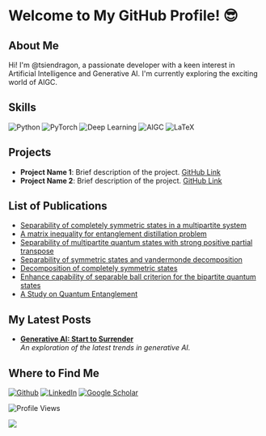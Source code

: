 # Welcome to My GitHub Profile! 😎

## About Me
Hi! I'm @tsiendragon, a passionate developer with a keen interest in Artificial Intelligence and Generative AI. I'm currently exploring the exciting world of AIGC.

## Skills
<p>
  <img alt="Python" src="https://img.shields.io/badge/-Python-3776AB?style=flat-square&logo=python&logoColor=white" />
  <img alt="PyTorch" src="https://img.shields.io/badge/-PyTorch-EE4C2C?style=flat-square&logo=pytorch&logoColor=white" />
  <img alt="Deep Learning" src="https://img.shields.io/badge/-Deep%20Learning-FF6F00?style=flat-square&logo=deeplearning&logoColor=white" />
  <img alt="AIGC" src="https://img.shields.io/badge/-AIGC-FF4081?style=flat-square&logo=artificial-intelligence&logoColor=white" />
  <img alt="LaTeX" src="https://img.shields.io/badge/-LaTeX-008080?style=flat-square&logo=latex&logoColor=white" />
</p>

## Projects
- **Project Name 1**: Brief description of the project. [GitHub Link](#)
- **Project Name 2**: Brief description of the project. [GitHub Link](#)

## List of Publications
- [Separability of completely symmetric states in a multipartite system](https://scholar.google.com/citations?view_op=view_citation&hl=zh-CN&oe=GB&user=krc-mOgAAAAJ&citation_for_view=krc-mOgAAAAJ:zYLM7Y9cAGgC)
- [A matrix inequality for entanglement distillation problem](https://scholar.google.com/citations?view_op=view_citation&hl=zh-CN&oe=GB&user=krc-mOgAAAAJ&citation_for_view=krc-mOgAAAAJ:d1gkVwhDpl0C)
- [Separability of multipartite quantum states with strong positive partial transpose](https://scholar.google.com/citations?view_op=view_citation&hl=zh-CN&oe=GB&user=krc-mOgAAAAJ&citation_for_view=krc-mOgAAAAJ:UeHWp8X0CEIC)
- [Separability of symmetric states and vandermonde decomposition](https://scholar.google.com/citations?view_op=view_citation&hl=zh-CN&oe=GB&user=krc-mOgAAAAJ&citation_for_view=krc-mOgAAAAJ:2osOgNQ5qMEC)
- [Decomposition of completely symmetric states](https://scholar.google.com/citations?view_op=view_citation&hl=zh-CN&oe=GB&user=krc-mOgAAAAJ&citation_for_view=krc-mOgAAAAJ:9yKSN-GCB0IC)
- [Enhance capability of separable ball criterion for the bipartite quantum states](https://scholar.google.com/citations?view_op=view_citation&hl=zh-CN&oe=GB&user=krc-mOgAAAAJ&citation_for_view=krc-mOgAAAAJ:Tyk-4Ss8FVUC)
- [A Study on Quantum Entanglement](https://scholar.google.com/citations?view_op=view_citation&hl=zh-CN&oe=GB&user=krc-mOgAAAAJ&citation_for_view=krc-mOgAAAAJ:qjMakFHDy7sC)

## My Latest Posts
<ul>
  <li><a href="https://mad-sg.github.io/generative-ai-start-to-surrender/"><b>Generative AI: Start to Surrender</b></a><br/><i>An exploration of the latest trends in generative AI.</i></li>
</ul>

## Where to Find Me
<p>
  <a href="https://github.com/tsiendragon" target="_blank"><img alt="Github" src="https://img.shields.io/badge/GitHub-tsiendragon-%2312100E.svg?&style=for-the-badge&logo=Github&logoColor=white" /></a>
  <a href="https://www.linkedin.com/in/lilong-qian-a1475818b/" target="_blank"><img alt="LinkedIn" src="https://img.shields.io/badge/linkedin-%230077B5.svg?&style=for-the-badge&logo=linkedin&logoColor=white" /></a>
  <a href="https://scholar.google.com/citations?hl=zh-CN&user=krc-mOgAAAAJ" target="_blank"><img alt="Google Scholar" src="https://img.shields.io/badge/Google%20Scholar-4285F4?style=for-the-badge&logo=google-scholar&logoColor=white" /></a>
</p>


![Profile Views](https://komarev.com/ghpvc/?username=tsiendragon&color=blue)

![](https://github-readme-stats.vercel.app/api?username=tsiendragon)

